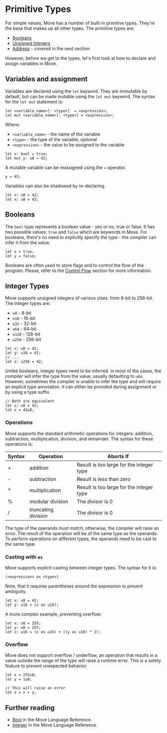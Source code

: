 # Primitive Types

<!-- TODO: Shall we split this into two pages? Maybe give an overview and focus more on specifics? -->

For simple values, Move has a number of built-in primitive types. They're the base that makes up all other types. The primitive types are:

- [Booleans](#booleans)
- [Unsigned Integers](#integers)
- [Address](./address.md) - covered in the next section

However, before we get to the types, let's first look at how to declare and assign variables in Move.

## Variables and assignment

Variables are declared using the `let` keyword. They are immutable by default, but can be made mutable using the `let mut` keyword. The syntax for the `let mut` statement is:

```
let <variable_name>[: <type>]  = <expression>;
let mut <variable_name>[: <type>] = <expression>;
```

Where:

- `<variable_name>` - the name of the variable
- `<type>` - the type of the variable, optional
- `<expression>` - the value to be assigned to the variable

```move
let x: bool = true;
let mut y: u8 = 42;
```

A mutable variable can be reassigned using the `=` operator.

```move
y = 43;
```

Variables can also be shadowed by re-declaring.

```move
let x: u8 = 42;
let x: u8 = 43;
```

## Booleans

The `bool` type represents a boolean value - yes or no, true or false. It has two possible values: `true` and `false` which are keywords in Move. For booleans, there's no need to explicitly specify the type - the compiler can infer it from the value.

```move
let x = true;
let y = false;
```

Booleans are often used to store flags and to control the flow of the program. Please, refer to the [Control Flow](./control-flow.md) section for more information.

## Integer Types

Move supports unsigned integers of various sizes: from 8-bit to 256-bit. The integer types are:

- `u8` - 8-bit
- `u16` - 16-bit
- `u32` - 32-bit
- `u64` - 64-bit
- `u128` - 128-bit
- `u256` - 256-bit

```move
let x: u8 = 42;
let y: u16 = 42;
// ...
let z: u256 = 42;
```

Unlike booleans, integer types need to be inferred. In most of the cases, the compiler will infer the type from the value, usually defaulting to `u64`. However, sometimes the compiler is unable to infer the type and will require an explicit type annotation. It can either be provided during assignment or by using a type suffix.

```move
// Both are equivalent
let x: u8 = 42;
let x = 42u8;
```

### Operations

Move supports the standard arithmetic operations for integers: addition, subtraction, multiplication, division, and remainder. The syntax for these operations is:

| Syntax | Operation           | Aborts If                                |
| ------ | ------------------- | ---------------------------------------- |
| +      | addition            | Result is too large for the integer type |
| -      | subtraction         | Result is less than zero                 |
| \*     | multiplication      | Result is too large for the integer type |
| %      | modular division    | The divisor is 0                         |
| /      | truncating division | The divisor is 0                         |

The type of the operands _must match_, otherwise, the compiler will raise an error. The result of the operation will be of the same type as the operands. To perform operations on different types, the operands need to be cast to the same type.

<!-- TODO: add examples + parentheses for arithmetic operations -->
<!-- TODO: add bitwise operators -->

### Casting with `as`

Move supports explicit casting between integer types. The syntax for it is:

```move
(<expression> as <type>)
```

Note, that it requires parentheses around the expression to prevent ambiguity.

```move
let x: u8 = 42;
let y: u16 = (x as u16);
```

A more complex example, preventing overflow:

```move
let x: u8 = 255;
let y: u8 = 255;
let z: u16 = (x as u16) + ((y as u16) * 2);
```

### Overflow

Move does not support overflow / underflow, an operation that results in a value outside the range of the type will raise a runtime error. This is a safety feature to prevent unexpected behavior.

```move
let x = 255u8;
let y = 1u8;

// This will raise an error
let z = x + y;
```

## Further reading

- [Bool](/reference/primitive-types/bool.html) in the Move Language Reference.
- [Integer](/reference/primitive-types/integers.html) in the Move Language Reference.
